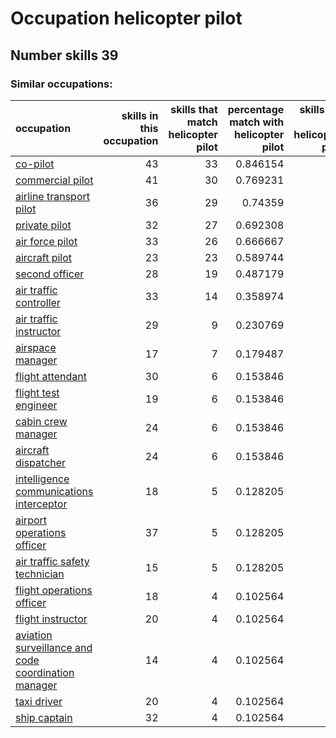 # Occupation helicopter pilot
## Number skills 39
### Similar occupations:
| occupation                                                                                                    |   skills in this occupation |   skills that match helicopter pilot |   percentage match with helicopter pilot |   skills not in helicopter pilot |
|:--------------------------------------------------------------------------------------------------------------|----------------------------:|-------------------------------------:|-----------------------------------------:|---------------------------------:|
| [co-pilot](co-pilot.md)                                                                                       |                          43 |                                   33 |                                 0.846154 |                               10 |
| [commercial pilot](commercial_pilot.md)                                                                       |                          41 |                                   30 |                                 0.769231 |                               11 |
| [airline transport pilot](airline_transport_pilot.md)                                                         |                          36 |                                   29 |                                 0.74359  |                                7 |
| [private pilot](private_pilot.md)                                                                             |                          32 |                                   27 |                                 0.692308 |                                5 |
| [air force pilot](air_force_pilot.md)                                                                         |                          33 |                                   26 |                                 0.666667 |                                7 |
| [aircraft pilot](aircraft_pilot.md)                                                                           |                          23 |                                   23 |                                 0.589744 |                                0 |
| [second officer](second_officer.md)                                                                           |                          28 |                                   19 |                                 0.487179 |                                9 |
| [air traffic controller](air_traffic_controller.md)                                                           |                          33 |                                   14 |                                 0.358974 |                               19 |
| [air traffic instructor](air_traffic_instructor.md)                                                           |                          29 |                                    9 |                                 0.230769 |                               20 |
| [airspace manager](airspace_manager.md)                                                                       |                          17 |                                    7 |                                 0.179487 |                               10 |
| [flight attendant](flight_attendant.md)                                                                       |                          30 |                                    6 |                                 0.153846 |                               24 |
| [flight test engineer](flight_test_engineer.md)                                                               |                          19 |                                    6 |                                 0.153846 |                               13 |
| [cabin crew manager](cabin_crew_manager.md)                                                                   |                          24 |                                    6 |                                 0.153846 |                               18 |
| [aircraft dispatcher](aircraft_dispatcher.md)                                                                 |                          24 |                                    6 |                                 0.153846 |                               18 |
| [intelligence communications interceptor](intelligence_communications_interceptor.md)                         |                          18 |                                    5 |                                 0.128205 |                               13 |
| [airport operations officer](airport_operations_officer.md)                                                   |                          37 |                                    5 |                                 0.128205 |                               32 |
| [air traffic safety technician](air_traffic_safety_technician.md)                                             |                          15 |                                    5 |                                 0.128205 |                               10 |
| [flight operations officer](flight_operations_officer.md)                                                     |                          18 |                                    4 |                                 0.102564 |                               14 |
| [flight instructor](flight_instructor.md)                                                                     |                          20 |                                    4 |                                 0.102564 |                               16 |
| [aviation surveillance and code coordination manager](aviation_surveillance_and_code_coordination_manager.md) |                          14 |                                    4 |                                 0.102564 |                               10 |
| [taxi driver](taxi_driver.md)                                                                                 |                          20 |                                    4 |                                 0.102564 |                               16 |
| [ship captain](ship_captain.md)                                                                               |                          32 |                                    4 |                                 0.102564 |                               28 |
